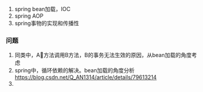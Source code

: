 1. spring bean加载，IOC
2. spring AOP
3. spring事物的实现和传播性

### 问题
1. 同类中，A方法调用B方法，B的事务无法生效的原因，从bean加载的角度考虑
2. spring中，循环依赖的解决。bean加载的角度分析  
    https://blog.csdn.net/Q_AN1314/article/details/79613214
3. 

